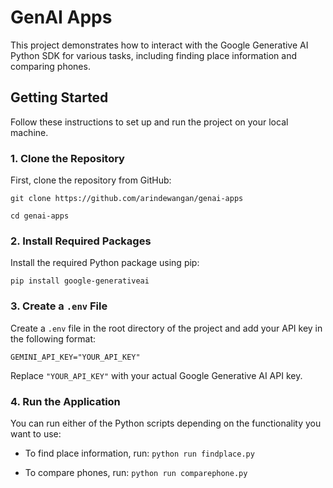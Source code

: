 # GenAI Apps

This project demonstrates how to interact with the Google Generative AI Python SDK for various tasks, including finding place information and comparing phones.

## Getting Started

Follow these instructions to set up and run the project on your local machine.

### 1. Clone the Repository

First, clone the repository from GitHub:

`git clone https://github.com/arindewangan/genai-apps`

`cd genai-apps`



### 2. Install Required Packages

Install the required Python package using pip:

`pip install google-generativeai` 

### 3. Create a `.env` File

Create a `.env` file in the root directory of the project and add your API key in the following format:

`GEMINI_API_KEY="YOUR_API_KEY"` 

Replace `"YOUR_API_KEY"` with your actual Google Generative AI API key.

### 4. Run the Application

You can run either of the Python scripts depending on the functionality you want to use:

-   To find place information, run:
    `python run findplace.py` 
    
-   To compare phones, run:
    `python run comparephone.py`
